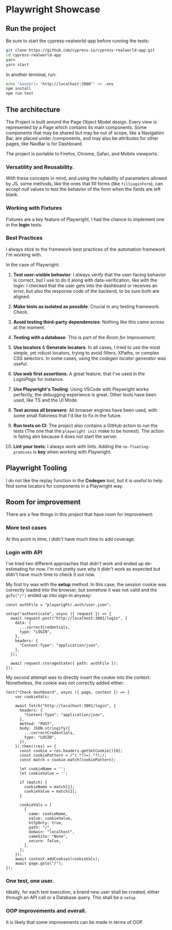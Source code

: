# Playwright Showcase

## Run the project

Be sure to start the cypress-realworld-app before running the tests:

```sh
git clone https://github.com/cypress-io/cypress-realworld-app.git
cd cypress-realworld-app
yarn
yarn start
```

In another terminal, run:

```sh
echo "baseUrl= "http://localhost:3000"" >> .env
npm install
npm run test
```

## The architecture

The Project is built around the Page Object Model design. Every view is represented by a Page which contains its main components.
Some components that may be shared but may be out of scope, like a Navigation Bar, are placed under /components, and may also be attributes for other pages, like NavBar is for Dashboard.

The project is portable to Firefox, Chrome, Safari, and Mobile viewports.

### Versatility and Reusability.

With these concepts in mind, and using the nullability of parameters allowed by JS, some methods, like the ones that fill forms (like `fillLoginForm`), can accept _null_ values to test the behavior of the form when the fields are left blank.

### Working with Fixtures

Fixtures are a key feature of Playwright, I had the chance to implement one in the **login** tests.

### Best Practices

I always stick to the framework best practices of the automation framework I'm working with.

In the case of Playwright:

1. **Test user-visible behavior**: I always verify that the user-facing behavior is correct, but I use to do it along with data-verification, like with the login: I checked that the user gets into the dashboard or receives an error, but also the response code of the backend, to be sure both are aligned.

2. **Make tests as isolated as possible**: Crucial in any testing framework. Check.

3. **Avoid testing third-party dependencies**: Nothing like this came across at the moment.

4. **Testing with a database**: This is part of the _Room for Improvement_.

5. **Use locators** & **Generate locators**: In all cases, I tried to use the most simple, yet robust locators, trying to avoid filters, XPaths, or complex CSS selectors.
   In some cases, using the _codegen locator generator_ was useful.

6. **Use web first assertions**: A great feature, that I've used in the _LoginPage_ for instance.

7. **Use Playwright's Tooling**: Using VSCode with Playwright works perfectly, the debugging experience is great. Other tools have been used, like TS and the UI Mode.

8. **Test across all browsers**: All browser engines have been used, with some small flakiness that I'd like to fix in the future.

9. **Run tests on CI**: The project also contains a GitHub action to run the tests (The one that the `playwright init` make to be honest). The action is failing atm because it does not start the server.

10. **Lint your tests**: I always work with lints. Adding the `no-floating-promises` is **key** when working with Playwright.

## Playwright Tooling

I do not like the replay function in the **Codegen** tool, but it is useful to help find some locators for components in a Playwright way.

## Room for improvement

There are a few things in this project that have room for improvement:

### More test cases

At this point in time, I didn't have much time to add coverage.

### Login with API

I've tried two different approaches that didn't work and ended up de-estimating for now. I'm not pretty sure why it didn't work as expected but didn't have much time to check it out now.

My first try was with the **setup** method. In this case, the session cookie was correctly loaded into the browser, but somehow it was not valid and the `goTo("/")` ended up into sign-in anyway:

```TS
const authFile = "playwright/.auth/user.json";

setup("authenticate", async ({ request }) => {
  await request.post("http://localhost:3001/login", {
    data: {
      ...correctCredentials,
      type: "LOGIN",
    },
    headers: {
      "Content-Type": "application/json",
    },
  });

  await request.storageState({ path: authFile });
});
```

My second attempt was to directly insert the cookie into the context. Nonetheless, the cookie was not correctly added either:

```TS
test("Check dashboard", async ({ page, context }) => {
    var cookieVals;

    await fetch("http://localhost:3001/login", {
      headers: {
        "Content-Type": "application/json",
      },
      method: "POST",
      body: JSON.stringify({
        ...correctCredentials,
        type: "LOGIN",
      }),
    }).then((res) => {
      const cookie = res.headers.getSetCookie()[0];
      const cookiePattern = /^(.*?)=(.*?);/;
      const match = cookie.match(cookiePattern);

      let cookieName = '';
      let cookieValue = '';

      if (match) {
        cookieName = match[1];
        cookieValue = match[2];
      }

      cookieVals = [
        {
          name: cookieName,
          value: cookieValue,
          httpOnly: true,
          path: "/",
          domain: "localhost",
          sameSite: "None",
          secure: false,
        },
      ];
    });
    await context.addCookies(cookieVals);
    await page.goto("/");
});
```

### One test, one user.

Ideally, for each test execution, a brand new user shall be created, either through an API call or a Database query. This shall be a `setup`.

### OOP improvements and overall.

It is likely that some improvements can be made in terms of OOP.
